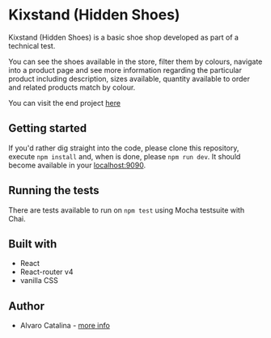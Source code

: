# Kixstand (Hidden Shoes)

Kixstand (Hidden Shoes) is a basic shoe shop developed as part of a technical test.

You can see the shoes available in the store, filter them by colours, navigate into a product page and see more information regarding the particular product including description, sizes available, quantity available to order and related products match by colour.

You can visit the end project [here](https://acatalina.github.io/hiddenshoes)

## Getting started

 If you'd rather dig straight into the code, please clone this repository, execute ```npm install``` and, when is done, please ```npm run dev```. It should become available in your [localhost:9090](http://localhost:9090).
 
## Running the tests

There are tests available to run on ```npm test``` using Mocha testsuite with Chai.

## Built with

* React
* React-router v4
* vanilla CSS

## Author

* Alvaro Catalina - [more info](https://acatalina.github.io/portfolio)